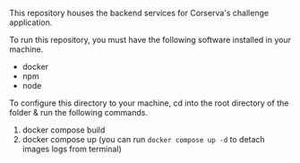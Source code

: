 This repository houses the backend services for Corserva's challenge application.

To run this repository, you must have the following software installed in your machine. 
  - docker
  - npm
  - node

To configure this directory to your machine, cd into the root directory of the folder & run the following commands. 

1. docker compose build
2. docker compose up (you can run `docker compose up -d` to detach images logs from terminal)
